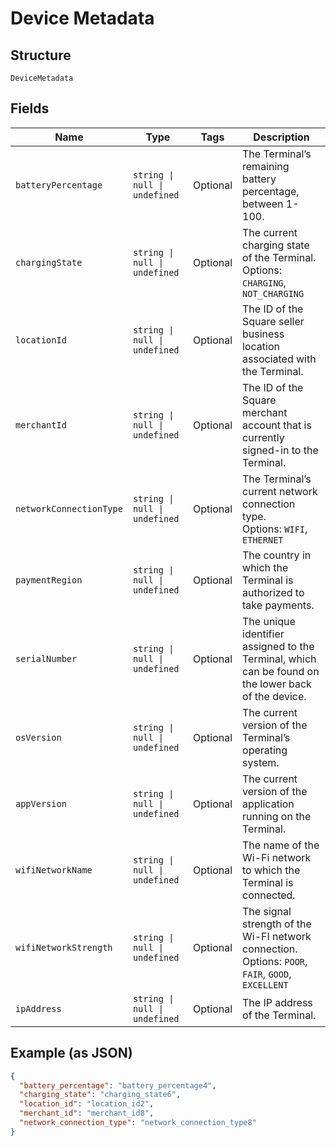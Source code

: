 
# Device Metadata

## Structure

`DeviceMetadata`

## Fields

| Name | Type | Tags | Description |
|  --- | --- | --- | --- |
| `batteryPercentage` | `string \| null \| undefined` | Optional | The Terminal’s remaining battery percentage, between 1-100. |
| `chargingState` | `string \| null \| undefined` | Optional | The current charging state of the Terminal.<br>Options: `CHARGING`, `NOT_CHARGING` |
| `locationId` | `string \| null \| undefined` | Optional | The ID of the Square seller business location associated with the Terminal. |
| `merchantId` | `string \| null \| undefined` | Optional | The ID of the Square merchant account that is currently signed-in to the Terminal. |
| `networkConnectionType` | `string \| null \| undefined` | Optional | The Terminal’s current network connection type.<br>Options: `WIFI`, `ETHERNET` |
| `paymentRegion` | `string \| null \| undefined` | Optional | The country in which the Terminal is authorized to take payments. |
| `serialNumber` | `string \| null \| undefined` | Optional | The unique identifier assigned to the Terminal, which can be found on the lower back<br>of the device. |
| `osVersion` | `string \| null \| undefined` | Optional | The current version of the Terminal’s operating system. |
| `appVersion` | `string \| null \| undefined` | Optional | The current version of the application running on the Terminal. |
| `wifiNetworkName` | `string \| null \| undefined` | Optional | The name of the Wi-Fi network to which the Terminal is connected. |
| `wifiNetworkStrength` | `string \| null \| undefined` | Optional | The signal strength of the Wi-FI network connection.<br>Options: `POOR`, `FAIR`, `GOOD`, `EXCELLENT` |
| `ipAddress` | `string \| null \| undefined` | Optional | The IP address of the Terminal. |

## Example (as JSON)

```json
{
  "battery_percentage": "battery_percentage4",
  "charging_state": "charging_state6",
  "location_id": "location_id2",
  "merchant_id": "merchant_id8",
  "network_connection_type": "network_connection_type8"
}
```

